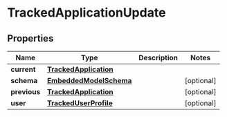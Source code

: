 
# TrackedApplicationUpdate

## Properties
Name | Type | Description | Notes
------------ | ------------- | ------------- | -------------
**current** | [**TrackedApplication**](TrackedApplication) |  | 
**schema** | [**EmbeddedModelSchema**](EmbeddedModelSchema) |  |  [optional]
**previous** | [**TrackedApplication**](TrackedApplication) |  |  [optional]
**user** | [**TrackedUserProfile**](TrackedUserProfile) |  |  [optional]



